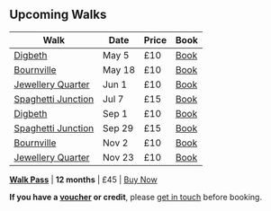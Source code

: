 ## Upcoming Walks

Walk               | Date    | Price | Book
-------------------|---------|-------|-----
[Digbeth](/digbeth) | May 5 | £10   | <a href="https://ti.to/photo-school/birmingham-photo-walks" class="btn btn--primary">Book</a>
[Bournville](/bournville) | May 18 | £10   | <a href="https://ti.to/photo-school/birmingham-photo-walks" class="btn btn--primary">Book</a>
[Jewellery Quarter](/jewellery-quarter) | Jun 1 | £10   | <a href="https://ti.to/photo-school/birmingham-photo-walks" class="btn btn--primary">Book</a>
[Spaghetti Junction](/spaghetti-junction) | Jul 7   | £15   | <a href="https://ti.to/photo-school/birmingham-photo-walks" class="btn btn--primary">Book</a>
[Digbeth](/digbeth) | Sep 1 | £10   | <a href="https://ti.to/photo-school/birmingham-photo-walks" class="btn btn--primary">Book</a>
[Spaghetti Junction](/spaghetti-junction) | Sep 29   | £15   | <a href="https://ti.to/photo-school/birmingham-photo-walks" class="btn btn--primary">Book</a>
[Bournville](/bournville) | Nov 2 | £10   | <a href="https://ti.to/photo-school/birmingham-photo-walks" class="btn btn--primary">Book</a>
[Jewellery Quarter](/jewellery-quarter) | Nov 23 | £10   | <a href="https://ti.to/photo-school/birmingham-photo-walks" class="btn btn--primary">Book</a>


[**Walk Pass**](/walks-pass)      | **12 months** | £45 | <a href="https://ti.to/photo-school/birmingham-photo-walks/with/rvgtakykxj4" class="btn btn--primary">Buy Now</a>

**If you have a [voucher](/gift-vouchers/) or credit**, please [get in touch](/contact/) before booking.